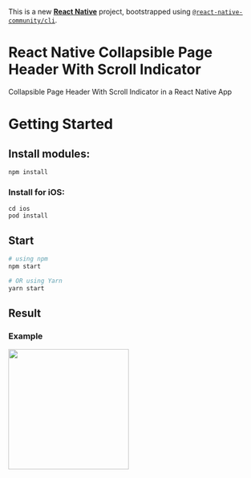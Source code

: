 This is a new [**React Native**](https://reactnative.dev) project, bootstrapped using [`@react-native-community/cli`](https://github.com/react-native-community/cli).

# React Native Collapsible Page Header With Scroll Indicator

Collapsible Page Header With Scroll Indicator in a React Native App

# Getting Started

## Install modules:

```npm install```

### Install for iOS:

```
cd ios
pod install
```

## Start

```bash
# using npm
npm start

# OR using Yarn
yarn start
```
## Result

### Example

<img src="https://github.com/zahoruiko/React-Native-Collapsible-Page-Header-With-Scroll-Indicator/blob/main/gitImages/video.gif" width="240" />
